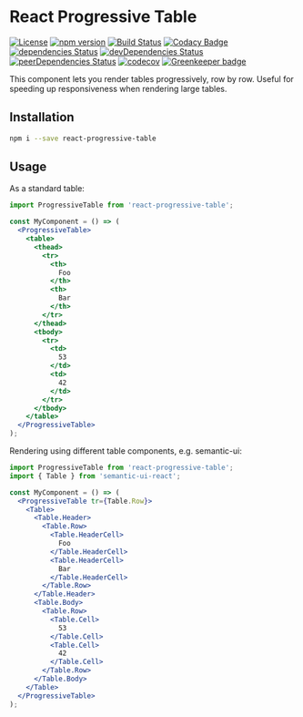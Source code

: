 # React Progressive Table

[![License](https://img.shields.io/badge/License-Apache%202.0-blue.svg)](https://opensource.org/licenses/Apache-2.0)
[![npm version](https://badge.fury.io/js/react-progressive-table.svg)](https://badge.fury.io/js/react-progressive-table)
[![Build Status](https://travis-ci.org/pikselpalette/react-progressive-table.svg?branch=master)](https://travis-ci.org/pikselpalette/react-progressive-table)
[![Codacy Badge](https://api.codacy.com/project/badge/Grade/782fe5ad443746038fcb68a299dd4916)](https://www.codacy.com/app/samboylett/react-progressive-table?utm_source=github.com&amp;utm_medium=referral&amp;utm_content=pikselpalette/react-progressive-table&amp;utm_campaign=Badge_Grade)
[![dependencies Status](https://david-dm.org/pikselpalette/react-progressive-table/status.svg)](https://david-dm.org/pikselpalette/react-progressive-table)
[![devDependencies Status](https://david-dm.org/pikselpalette/react-progressive-table/dev-status.svg)](https://david-dm.org/pikselpalette/react-progressive-table?type=dev)
[![peerDependencies Status](https://david-dm.org/pikselpalette/react-progressive-table/peer-status.svg)](https://david-dm.org/pikselpalette/react-progressive-table?type=peer)
[![codecov](https://codecov.io/gh/pikselpalette/react-progressive-table/branch/master/graph/badge.svg)](https://codecov.io/gh/pikselpalette/react-progressive-table) [![Greenkeeper badge](https://badges.greenkeeper.io/pikselpalette/react-progressive-table.svg)](https://greenkeeper.io/)

This component lets you render tables progressively, row by row. Useful for speeding up responsiveness when rendering large tables.

## Installation

```sh
npm i --save react-progressive-table
```

## Usage

As a standard table:

```jsx
import ProgressiveTable from 'react-progressive-table';

const MyComponent = () => (
  <ProgressiveTable>
    <table>
      <thead>
        <tr>
          <th>
            Foo
          </th>
          <th>
            Bar
          </th>
        </tr>
      </thead>
      <tbody>
        <tr>
          <td>
            53
          </td>
          <td>
            42
          </td>
        </tr>
      </tbody>
    </table>
  </ProgressiveTable>
);
```

Rendering using different table components, e.g. semantic-ui:

```jsx
import ProgressiveTable from 'react-progressive-table';
import { Table } from 'semantic-ui-react';

const MyComponent = () => (
  <ProgressiveTable tr={Table.Row}>
    <Table>
      <Table.Header>
        <Table.Row>
          <Table.HeaderCell>
            Foo
          </Table.HeaderCell>
          <Table.HeaderCell>
            Bar
          </Table.HeaderCell>
        </Table.Row>
      </Table.Header>
      <Table.Body>
        <Table.Row>
          <Table.Cell>
            53
          </Table.Cell>
          <Table.Cell>
            42
          </Table.Cell>
        </Table.Row>
      </Table.Body>
    </Table>
  </ProgressiveTable>
);
```
